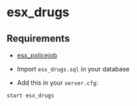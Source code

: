 # esx_drugs

## Requirements
 - [esx_policejob](https://github.com/ESX-Org/esx_policejob)

- Import `esx_drugs.sql` in your database
- Add this in your `server.cfg`:

```
start esx_drugs
```
